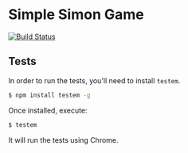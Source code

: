 # Simple Simon Game

[![Build Status](https://travis-ci.org/MontealegreLuis/simple-simon.svg?branch=master)](https://travis-ci.org/MontealegreLuis/simple-simon)

## Tests

In order to run the tests, you'll need to install `testem`.

```bash
$ npm install testem -g
```

Once installed, execute:

```bash
$ testem
```

It will run the tests using Chrome.
